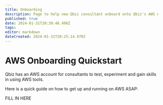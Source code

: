 ```yaml
---
title: Onboarding
description: Page to help new Qbiz consultant onboard onto Qbiz's AWS Account
published: true
date: 2024-01-31T20:39:48.496Z
tags: 
editor: markdown
dateCreated: 2024-01-31T20:25:14.970Z
---
```


# AWS Onboarding Quickstart

Qbiz has an AWS account for consultants to test, experiment and gain skills in using AWS tools.

Here is a quick guide on how to get up and running on AWS ASAP:

FILL IN HERE